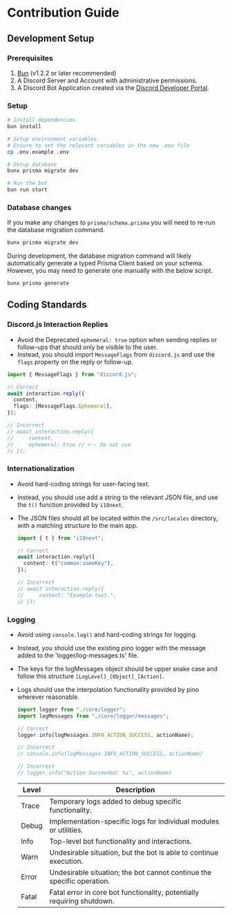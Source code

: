# Contribution Guide

## Development Setup

### Prerequisites

1. [Bun](https://bun.sh/) (v1.2.2 or later recommended)
2. A Discord Server and Account with administrative permissions.
3. A Discord Bot Application created via the [Discord Developer Portal](https://discord.com/developers/applications).

### Setup

```bash
# Install dependencies
bun install
```

```bash
# Setup environment variables
# Ensure to set the relevant variables in the new .env file
cp .env.example .env
```

```bash
# Setup database
bunx prisma migrate dev
```

```bash
# Run the bot
bun run start
```

### Database changes

If you make any changes to `prisma/schema.prisma` you will need to re-run the database migration command.

```bash
bunx prisma migrate dev
```

During development, the database migration command will likely automatically generate a typed Prisma Client based on your schema. However, you may need to generate one manually with the below script.

```bash
bunx prisma generate
```

## Coding Standards

### Discord.js Interaction Replies

- Avoid the Deprecated `ephemeral: true` option when sending replies or follow-ups that should only be visible to the user.
- Instead, you should import `MessageFlags` from `discord.js` and use the `flags` property on the reply or follow-up.

```typescript
import { MessageFlags } from "discord.js";

// Correct
await interaction.reply({
  content,
  flags: [MessageFlags.Ephemeral],
});

// Incorrect
// await interaction.reply({
//     content,
//     ephemeral: true // <-- Do not use
// });
```

### Internationalization

- Avoid hard-coding strings for user-facing text.
- Instead, you should use add a string to the relevant JSON file, and use the `t()` function provided by `i18next`.
- The JSON files should all be located within the `/src/locales` directory, with a matching structure to the main app.

  ```typescript
  import { t } from "i18next";

  // Correct
  await interaction.reply({
    content: t("common:someKey"),
  });

  // Incorrect
  // await interaction.reply({
  //     content: "Example text.",
  // });
  ```

### Logging

- Avoid using `console.log()` and hard-coding strings for logging.
- Instead, you should use the existing pino logger with the message added to the 'logger/log-messages.ts' file.
- The keys for the logMessages object should be upper snake case and follow this structure `[LogLevel]_[Object]_[Action]`.
- Logs should use the interpolation functionality provided by pino wherever reasonable.

  ```typescript
  import logger from "./core/logger";
  import logMessages from "./core/logger/messages";

  // Correct
  logger.info(logMessages.INFO_ACTION_SUCCESS, actionName);

  // Incorrect
  // console.info(logMessages.INFO_ACTION_SUCCESS, actionName)

  // Incorrect
  // logger.info("Action Succeeded: %s", actionName)
  ```

  | Level | Description                                                            |
  | ----- | ---------------------------------------------------------------------- |
  | Trace | Temporary logs added to debug specific functionality.                  |
  | Debug | Implementation-specific logs for individual modules or utilities.      |
  | Info  | Top-level bot functionality and interactions.                          |
  | Warn  | Undesirable situation, but the bot is able to continue execution.      |
  | Error | Undesirable situation; the bot cannot continue the specific operation. |
  | Fatal | Fatal error in core bot functionality, potentially requiring shutdown. |
